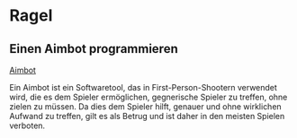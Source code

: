 # Ragel
## Einen Aimbot programmieren

[Aimbot](#1)

<a name="1"></a>Ein Aimbot ist ein Softwaretool, das in First-Person-Shootern verwendet wird, die es dem Spieler ermöglichen, gegnerische Spieler zu treffen, ohne zielen zu müssen. Da dies dem Spieler hilft, genauer und ohne wirklichen Aufwand zu treffen, gilt es als Betrug und ist daher in den meisten Spielen verboten. 

